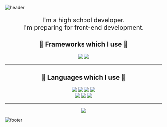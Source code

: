 ![header](https://capsule-render.vercel.app/api?type=wave&color=0:009FFF,100:ec2F4B&height=400&section=&text=Park%20Soon%20Hyeong&fontColor=ffffff&fontSize=90&desc=Front-end%20developer.&animation=scaleIn)

<p style="font-size:20px;text-align:center;">
    I'm a high school developer. <br>
    I'm preparing for front-end development.
</p>

<div style="text-align:center;">
    <h2  style="text-align:center;"> 🎨  Frameworks which I use 🎨 </h2>
    <img src="https://img.shields.io/badge/React-61DAFB?style=flat-square&logo=React&logoColor=black"/></a>
    <img src="https://img.shields.io/badge/Flutter-02569B?style=flat-square&logo=Flutter&logoColor=white"/></a>
</div>

---

<h2 style="text-align:center;"> 🔨 Languages which I use 🔨 </h2>

<div style="text-align:center;">
    <img src="https://img.shields.io/badge/Java-007396?style=flat-square&logo=Java&logoColor=white"/></a>
    <img src="https://img.shields.io/badge/Dart-0175C2?style=flat-square&logo=Dart&logoColor=white"/></a>
    <img src="https://img.shields.io/badge/MySQL-4479A1?style=flat-square&logo=MySQL&logoColor=white"/></a>
    <img src="https://img.shields.io/badge/HTML5-E34F26?style=flat-square&logo=HTML5&logoColor=white"/></a>
    <br>
    <img src="https://img.shields.io/badge/CSS-1572B6?style=flat-square&logo=CSS3&logoColor=white"/></a>
    <img src="https://img.shields.io/badge/JavaScript-F7DF1E?style=flat-square&logo=JavaScript&logoColor=black"/></a>
    <img src="https://img.shields.io/badge/TypeScript-3178C6?style=flat-square&logo=TypeScript&logoColor=white"/></a>
</div>

---

<div style="text-align:center;">
    <a href="https://solved.ac/tnsgud0258">
        <img src="http://mazassumnida.wtf/api/v2/generate_badge?boj=tnsgud0258" />
    </a>
</div>

![footer](https://capsule-render.vercel.app/api?type=wave&color=100:009FFF,0:ec2F4B&height=200&section=footer&animation=scaleIn)

